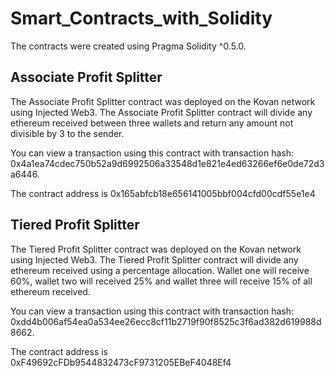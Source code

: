 # Smart_Contracts_with_Solidity
The contracts were created using Pragma Solidity ^0.5.0. 

## Associate Profit Splitter

The Associate Profit Splitter contract was deployed on the Kovan network using Injected Web3. 
The Associate Profit Splitter contract will divide any ethereum received between three wallets and return any amount not divisible by 3 to the sender.

You can view a transaction using this contract with transaction hash: 0x4a1ea74cdec750b52a9d6992506a33548d1e821e4ed63266ef6e0de72d3a6446.

The contract address is 0x165abfcb18e656141005bbf004cfd00cdf55e1e4

## Tiered Profit Splitter

The Tiered Profit Splitter contract was deployed on the Kovan network using Injected Web3.
The Tiered Profit Splitter contract will divide any ethereum received using a percentage allocation. Wallet one will receive 60%, wallet two will received 25% and wallet three will receive 15% of all ethereum received. 

You can view a transaction using this contract with transaction hash: 0xdd4b006af54ea0a534ee26ecc8cf11b2719f90f8525c3f6ad382d619988d8662.

The contract address is 0xF49692cFDb9544832473cF9731205EBeF4048Ef4


